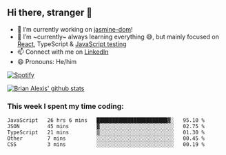 ## Hi there, stranger 👋

- 🔭 I’m currently working on [jasmine-dom](https://github.com/testing-library/jasmine-dom)!
- 🌱 I’m ~currently~ always learning everything 😅, but mainly focused on [React](https://courseit.com.ar/cursos/frontend-avanzado-2020), TypeScript & [JavaScript testing](https://testingjavascript.com/)
- 📫 Connect with me on [LinkedIn](https://www.linkedin.com/in/brian-alexis/)
- 😄 Pronouns: He/him

[![Spotify](https://novatorem-nine-beige.vercel.app/api/spotify)](https://open.spotify.com/user/21ttbyunhf56rp6soqidgfk2q)

[![Brian Alexis' github stats](https://github-readme-stats-sepia-two.vercel.app/api?username=brrianalexis&show_icons=true&hide_border=true?count_private=true)](https://github.com/brrianalexis/github-readme-stats)

### This week I spent my time coding:
<!--START_SECTION:waka-->
```text
JavaScript   26 hrs 6 mins   ███████████████████████▓░   95.10 % 
JSON         45 mins         ▓░░░░░░░░░░░░░░░░░░░░░░░░   02.75 % 
TypeScript   21 mins         ▒░░░░░░░░░░░░░░░░░░░░░░░░   01.30 % 
Other        7 mins          ░░░░░░░░░░░░░░░░░░░░░░░░░   00.45 % 
CSS          3 mins          ░░░░░░░░░░░░░░░░░░░░░░░░░   00.19 % 
```
<!--END_SECTION:waka-->
